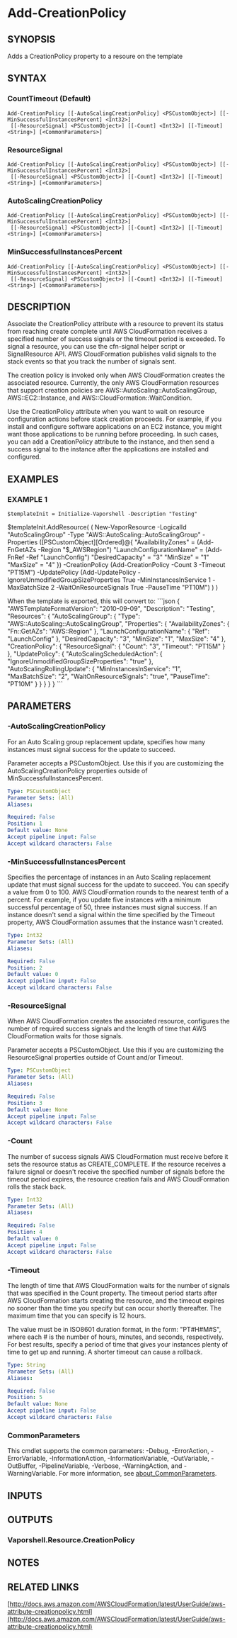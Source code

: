# Add-CreationPolicy

## SYNOPSIS
Adds a CreationPolicy property to a resoure on the template

## SYNTAX

### CountTimeout (Default)
```
Add-CreationPolicy [[-AutoScalingCreationPolicy] <PSCustomObject>] [[-MinSuccessfulInstancesPercent] <Int32>]
 [[-ResourceSignal] <PSCustomObject>] [[-Count] <Int32>] [[-Timeout] <String>] [<CommonParameters>]
```

### ResourceSignal
```
Add-CreationPolicy [[-AutoScalingCreationPolicy] <PSCustomObject>] [[-MinSuccessfulInstancesPercent] <Int32>]
 [[-ResourceSignal] <PSCustomObject>] [[-Count] <Int32>] [[-Timeout] <String>] [<CommonParameters>]
```

### AutoScalingCreationPolicy
```
Add-CreationPolicy [[-AutoScalingCreationPolicy] <PSCustomObject>] [[-MinSuccessfulInstancesPercent] <Int32>]
 [[-ResourceSignal] <PSCustomObject>] [[-Count] <Int32>] [[-Timeout] <String>] [<CommonParameters>]
```

### MinSuccessfulInstancesPercent
```
Add-CreationPolicy [[-AutoScalingCreationPolicy] <PSCustomObject>] [[-MinSuccessfulInstancesPercent] <Int32>]
 [[-ResourceSignal] <PSCustomObject>] [[-Count] <Int32>] [[-Timeout] <String>] [<CommonParameters>]
```

## DESCRIPTION
Associate the CreationPolicy attribute with a resource to prevent its status from reaching create complete until AWS CloudFormation receives a specified number of success signals or the timeout period is exceeded.
To signal a resource, you can use the cfn-signal helper script or SignalResource API.
AWS CloudFormation publishes valid signals to the stack events so that you track the number of signals sent.

The creation policy is invoked only when AWS CloudFormation creates the associated resource.
Currently, the only AWS CloudFormation resources that support creation policies are AWS::AutoScaling::AutoScalingGroup, AWS::EC2::Instance, and AWS::CloudFormation::WaitCondition.

Use the CreationPolicy attribute when you want to wait on resource configuration actions before stack creation proceeds.
For example, if you install and configure software applications on an EC2 instance, you might want those applications to be running before proceeding.
In such cases, you can add a CreationPolicy attribute to the instance, and then send a success signal to the instance after the applications are installed and configured.

## EXAMPLES

### EXAMPLE 1
```
$templateInit = Initialize-Vaporshell -Description "Testing"
```

$templateInit.AddResource(
    (
        New-VaporResource -LogicalId "AutoScalingGroup" -Type "AWS::AutoScaling::AutoScalingGroup" -Properties (\[PSCustomObject\]\[Ordered\]@{
                "AvailabilityZones"       = (Add-FnGetAZs -Region "$_AWSRegion")
                "LaunchConfigurationName" = (Add-FnRef -Ref "LaunchConfig")
                "DesiredCapacity"         = "3"
                "MinSize"                 = "1"
                "MaxSize"                 = "4"
            }) -CreationPolicy (Add-CreationPolicy -Count 3 -Timeout "PT15M") -UpdatePolicy (Add-UpdatePolicy -IgnoreUnmodifiedGroupSizeProperties True -MinInstancesInService 1 -MaxBatchSize 2 -WaitOnResourceSignals True -PauseTime "PT10M")
    )
)

When the template is exported, this will convert to: 
\`\`\`json
{
"AWSTemplateFormatVersion": "2010-09-09",
"Description": "Testing",
"Resources": {
"AutoScalingGroup": {
    "Type": "AWS::AutoScaling::AutoScalingGroup",
    "Properties": {
        "AvailabilityZones": {
            "Fn::GetAZs": "AWS::Region"
        },
        "LaunchConfigurationName": {
            "Ref": "LaunchConfig"
        },
        "DesiredCapacity": "3",
        "MinSize": "1",
        "MaxSize": "4"
    },
    "CreationPolicy": {
        "ResourceSignal": {
            "Count": "3",
            "Timeout": "PT15M"
        }
    },
    "UpdatePolicy": {
        "AutoScalingScheduledAction": {
            "IgnoreUnmodifiedGroupSizeProperties": "true"
        },
        "AutoScalingRollingUpdate": {
            "MinInstancesInService": "1",
            "MaxBatchSize": "2",
            "WaitOnResourceSignals": "true",
            "PauseTime": "PT10M"
        }
    }
}
}
}
\`\`\`

## PARAMETERS

### -AutoScalingCreationPolicy
For an Auto Scaling group replacement update, specifies how many instances must signal success for the update to succeed.

Parameter accepts a PSCustomObject.
Use this if you are customizing the AutoScalingCreationPolicy properties outside of MinSuccessfulInstancesPercent.

```yaml
Type: PSCustomObject
Parameter Sets: (All)
Aliases:

Required: False
Position: 1
Default value: None
Accept pipeline input: False
Accept wildcard characters: False
```

### -MinSuccessfulInstancesPercent
Specifies the percentage of instances in an Auto Scaling replacement update that must signal success for the update to succeed.
You can specify a value from 0 to 100.
AWS CloudFormation rounds to the nearest tenth of a percent.
For example, if you update five instances with a minimum successful percentage of 50, three instances must signal success.
If an instance doesn't send a signal within the time specified by the Timeout property, AWS CloudFormation assumes that the instance wasn't created.

```yaml
Type: Int32
Parameter Sets: (All)
Aliases:

Required: False
Position: 2
Default value: 0
Accept pipeline input: False
Accept wildcard characters: False
```

### -ResourceSignal
When AWS CloudFormation creates the associated resource, configures the number of required success signals and the length of time that AWS CloudFormation waits for those signals.

Parameter accepts a PSCustomObject.
Use this if you are customizing the ResourceSignal properties outside of Count and/or Timeout.

```yaml
Type: PSCustomObject
Parameter Sets: (All)
Aliases:

Required: False
Position: 3
Default value: None
Accept pipeline input: False
Accept wildcard characters: False
```

### -Count
The number of success signals AWS CloudFormation must receive before it sets the resource status as CREATE_COMPLETE.
If the resource receives a failure signal or doesn't receive the specified number of signals before the timeout period expires, the resource creation fails and AWS CloudFormation rolls the stack back.

```yaml
Type: Int32
Parameter Sets: (All)
Aliases:

Required: False
Position: 4
Default value: 0
Accept pipeline input: False
Accept wildcard characters: False
```

### -Timeout
The length of time that AWS CloudFormation waits for the number of signals that was specified in the Count property.
The timeout period starts after AWS CloudFormation starts creating the resource, and the timeout expires no sooner than the time you specify but can occur shortly thereafter.
The maximum time that you can specify is 12 hours.

The value must be in ISO8601 duration format, in the form: "PT#H#M#S", where each # is the number of hours, minutes, and seconds, respectively.
For best results, specify a period of time that gives your instances plenty of time to get up and running.
A shorter timeout can cause a rollback.

```yaml
Type: String
Parameter Sets: (All)
Aliases:

Required: False
Position: 5
Default value: None
Accept pipeline input: False
Accept wildcard characters: False
```

### CommonParameters
This cmdlet supports the common parameters: -Debug, -ErrorAction, -ErrorVariable, -InformationAction, -InformationVariable, -OutVariable, -OutBuffer, -PipelineVariable, -Verbose, -WarningAction, and -WarningVariable. For more information, see [about_CommonParameters](http://go.microsoft.com/fwlink/?LinkID=113216).

## INPUTS

## OUTPUTS

### Vaporshell.Resource.CreationPolicy
## NOTES

## RELATED LINKS

[http://docs.aws.amazon.com/AWSCloudFormation/latest/UserGuide/aws-attribute-creationpolicy.html](http://docs.aws.amazon.com/AWSCloudFormation/latest/UserGuide/aws-attribute-creationpolicy.html)

